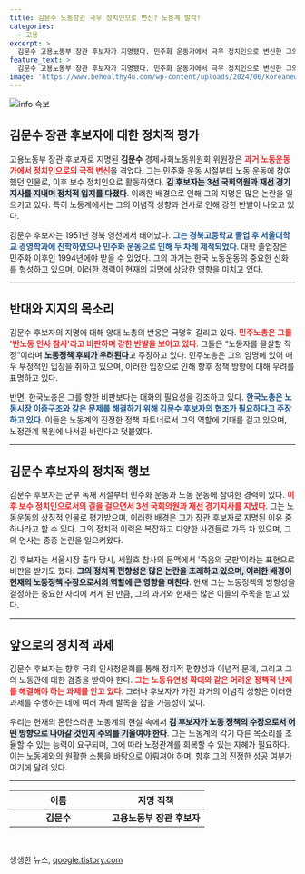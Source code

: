 ```yaml
---
title: 김문수 노동장관 극우 정치인으로 변신? 노동계 발칵!
categories:
  - 고용
excerpt: >
  김문수 고용노동부 장관 후보자가 지명됐다. 민주화 운동가에서 극우 정치인으로 변신한 그의 햇빛과 그림자는 노동계의 강한 반발을 불러일으키며, 임명까지 험난한 과정이 예상된다. бәрі керемет!
feature_text: >
  김문수 고용노동부 장관 후보자가 지명됐다. 민주화 운동가에서 극우 정치인으로 변신한 그의 햇빛과 그림자는 노동계의 강한 반발을 불러일으키며, 임명까지 험난한 과정이 예상된다. бәрі керемет!
image: 'https://www.behealthy4u.com/wp-content/uploads/2024/06/koreanews.jpg'
---
```


<p><img src="https://www.behealthy4u.com/wp-content/uploads/2024/06/koreanews.jpg" alt="info 속보" /></p>

<h2 data-ke-size="size26">김문수 장관 후보자에 대한 정치적 평가</h2>

<p data-ke-size="size16">고용노동부 장관 후보자로 지명된 <b>김문수</b> 경제사회노동위원회 위원장은 <b><span style="color: #ee2323;">과거 노동운동가에서 정치인으로의 극적 변신</span></b>을 겪었다. 그는 민주화 운동 시절부터 노동 운동에 참여했던 인물로, 이후 보수 정치인으로 활동하였다. <b><span style="background-color: #21538527;">김 후보자는 3선 국회의원과 재선 경기지사를 지내며 정치적 입지를 다졌다</span></b>. 이러한 배경으로 인해 그의 지명은 많은 논란을 일으키고 있다. 특히 노동계에서는 그의 이념적 성향과 언사로 인해 강한 반발이 나오고 있다. </p>

<p data-ke-size="size16">김문수 후보자는 1951년 경북 영천에서 태어났다. <b><span style="color: #1a5490;">그는 경북고등학교 졸업 후 서울대학교 경영학과에 진학하였으나 민주화 운동으로 인해 두 차례 제적되었다</span></b>. 대학 졸업장은 민주화 이후인 1994년에야 받을 수 있었다. 그의 과거는 한국 노동운동의 중요한 신화를 형성하고 있으며, 이러한 경력이 현재의 지명에 상당한 영향을 미치고 있다.</p>

<hr>

<h2 data-ke-size="size26">반대와 지지의 목소리</h2>

<p data-ke-size="size16">김문수 후보자의 지명에 대해 양대 노총의 반응은 극명히 갈리고 있다. <b><span style="color: #ee2323;">민주노총은 그를 '반노동 인사 참사'라고 비판하며 강한 반발을 보이고 있다</span></b>. 그들은 “노동자를 몰살할 작정”이라며 <b><span style="background-color: #21538527;">노동정책 후퇴가 우려된다</span></b>고 주장하고 있다. 민주노총은 그의 임명에 있어 매우 부정적인 입장을 취하고 있으며, 이러한 입장으로 인해 향후 정책 방향에 대해 우려를 표명하고 있다.</p>

<p data-ke-size="size16">반면, 한국노총은 그를 향한 비판보다는 대화의 필요성을 강조하고 있다. <b><span style="color: #1a5490;">한국노총은 노동시장 이중구조와 같은 문제를 해결하기 위해 김문수 후보자의 협조가 필요하다고 주장하고 있다</span></b>. 이들은 노동계의 진정한 정책 파트너로서 그의 역할에 기대를 걸고 있으며, 노정관계 복원에 나서길 바란다고 덧붙였다.</p>

<hr>

<h2 data-ke-size="size26">김문수 후보자의 정치적 행보</h2>

<p data-ke-size="size16">김문수 후보자는 군부 독재 시절부터 민주화 운동과 노동 운동에 참여한 경력이 있다. <b><span style="color: #ee2323;">이후 보수 정치인으로서의 길을 걸으면서 3선 국회의원과 재선 경기지사를 지냈다</span></b>. 그는 노동운동의 상징적 인물로 평가받으며, 이러한 배경은 그가 장관 후보자로 지명된 이유 중 하나라고 할 수 있다. 그의 정치적 이력은 복잡하고 다양한 사건들로 가득 차 있으며, 그의 언사는 종종 논란을 일으켜왔다.</p>

<p data-ke-size="size16">김 후보자는 서울시장 출마 당시, 세월호 참사의 문맥에서 '죽음의 굿판'이라는 표현으로 비판을 받기도 했다. <b><span style="background-color: #21538527;">그의 정치적 편향성은 많은 논란을 초래하고 있으며, 이러한 배경이 현재의 노동정책 수장으로서의 역할에 큰 영향을 미친다</span></b>. 현재 그는 노동정책의 방향성을 결정하는 중요한 자리에 서게 된 만큼, 그의 과거와 현재는 많은 이들의 주목을 받고 있다.</p>

<hr>

<h2 data-ke-size="size26">앞으로의 정치적 과제</h2>

<p data-ke-size="size16">김문수 후보자는 향후 국회 인사청문회를 통해 정치적 편향성과 이념적 문제, 그리고 그의 노동관에 대한 검증을 받아야 한다. <b><span style="color: #ee2323;">그는 노동유연성 확대와 같은 어려운 정책적 난제를 해결해야 하는 과제를 안고 있다</span></b>. 그러나 후보자가 가진 과거의 이념적 성향은 이러한 과제를 수행하는 데에 여러 차례 발목을 잡을 가능성이 있다.</p>

<p data-ke-size="size16">우리는 현재의 혼란스러운 노동계의 현실 속에서 <b><span style="background-color: #21538527;">김 후보자가 노동 정책의 수장으로서 어떤 방향으로 나아갈 것인지 주의를 기울여야 한다</span></b>. 그는 노동계의 각기 다른 목소리를 조율할 수 있는 능력이 요구되며, 그에 따라 노정관계를 회복할 수 있는 지혜가 필요하다. 이는 노동계와의 원활한 소통을 바탕으로 이뤄져야 하며, 향후 그의 진정한 성공 여부가 여기에 달려 있다.</p>

<hr>

<table style="width: 100%;">
    <thead>
        <tr>
            <th style="width: 50%; text-align: center;">이름</th>
            <th style="width: 50%; text-align: center;">지명 직책</th>
        </tr>
    </thead>
    <tbody>
        <tr>
            <td style="text-align: center; height: 17px;"><b>김문수</b></td>
            <td style="text-align: center; height: 17px;"><b>고용노동부 장관 후보자</b></td>
        </tr>
    </tbody>
</table>

<p data-ke-size="size16">&nbsp;</p>
생생한 뉴스, <a href="https://qoogle.tistory.com" rel="dofollow">qoogle.tistory.com</a>


